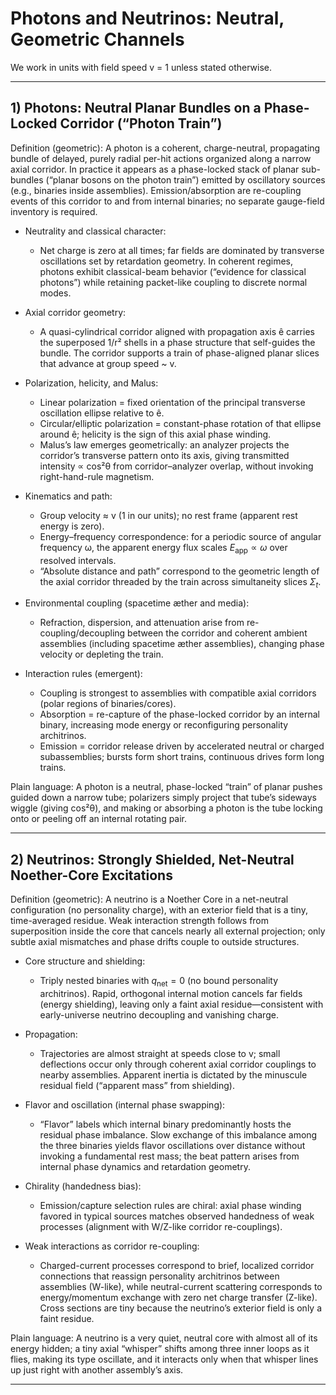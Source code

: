 # Photons and Neutrinos: Neutral, Geometric Channels

We work in units with field speed v = 1 unless stated otherwise.

---

## 1) Photons: Neutral Planar Bundles on a Phase-Locked Corridor (“Photon Train”)

Definition (geometric): A photon is a coherent, charge-neutral, propagating bundle of delayed, purely radial per-hit actions organized along a narrow axial corridor. In practice it appears as a phase-locked stack of planar sub-bundles (“planar bosons on the photon train”) emitted by oscillatory sources (e.g., binaries inside assemblies). Emission/absorption are re-coupling events of this corridor to and from internal binaries; no separate gauge-field inventory is required.

- Neutrality and classical character:
  - Net charge is zero at all times; far fields are dominated by transverse oscillations set by retardation geometry. In coherent regimes, photons exhibit classical-beam behavior (“evidence for classical photons”) while retaining packet-like coupling to discrete normal modes.

- Axial corridor geometry:
  - A quasi-cylindrical corridor aligned with propagation axis ê carries the superposed 1/r² shells in a phase structure that self-guides the bundle. The corridor supports a train of phase-aligned planar slices that advance at group speed ~ v.

- Polarization, helicity, and Malus:
  - Linear polarization = fixed orientation of the principal transverse oscillation ellipse relative to ê.
  - Circular/elliptic polarization = constant-phase rotation of that ellipse around ê; helicity is the sign of this axial phase winding.
  - Malus’s law emerges geometrically: an analyzer projects the corridor’s transverse pattern onto its axis, giving transmitted intensity ∝ cos²θ from corridor–analyzer overlap, without invoking right-hand-rule magnetism.

- Kinematics and path:
  - Group velocity ≈ v (1 in our units); no rest frame (apparent rest energy is zero).
  - Energy–frequency correspondence: for a periodic source of angular frequency ω, the apparent energy flux scales $E_{\text{app}} \propto \omega$ over resolved intervals.
  - “Absolute distance and path” correspond to the geometric length of the axial corridor threaded by the train across simultaneity slices $\Sigma_t$.

- Environmental coupling (spacetime æther and media):
  - Refraction, dispersion, and attenuation arise from re-coupling/decoupling between the corridor and coherent ambient assemblies (including spacetime æther assemblies), changing phase velocity or depleting the train.

- Interaction rules (emergent):
  - Coupling is strongest to assemblies with compatible axial corridors (polar regions of binaries/cores).
  - Absorption = re-capture of the phase-locked corridor by an internal binary, increasing mode energy or reconfiguring personality architrinos.
  - Emission = corridor release driven by accelerated neutral or charged subassemblies; bursts form short trains, continuous drives form long trains.

Plain language: A photon is a neutral, phase-locked “train” of planar pushes guided down a narrow tube; polarizers simply project that tube’s sideways wiggle (giving cos²θ), and making or absorbing a photon is the tube locking onto or peeling off an internal rotating pair.

---

## 2) Neutrinos: Strongly Shielded, Net-Neutral Noether-Core Excitations

Definition (geometric): A neutrino is a Noether Core in a net-neutral configuration (no personality charge), with an exterior field that is a tiny, time-averaged residue. Weak interaction strength follows from superposition inside the core that cancels nearly all external projection; only subtle axial mismatches and phase drifts couple to outside structures.

- Core structure and shielding:
  - Triply nested binaries with $q_{\text{net}} = 0$ (no bound personality architrinos). Rapid, orthogonal internal motion cancels far fields (energy shielding), leaving only a faint axial residue—consistent with early-universe neutrino decoupling and vanishing charge.

- Propagation:
  - Trajectories are almost straight at speeds close to v; small deflections occur only through coherent axial corridor couplings to nearby assemblies. Apparent inertia is dictated by the minuscule residual field (“apparent mass” from shielding).

- Flavor and oscillation (internal phase swapping):
  - “Flavor” labels which internal binary predominantly hosts the residual phase imbalance. Slow exchange of this imbalance among the three binaries yields flavor oscillations over distance without invoking a fundamental rest mass; the beat pattern arises from internal phase dynamics and retardation geometry.

- Chirality (handedness bias):
  - Emission/capture selection rules are chiral: axial phase winding favored in typical sources matches observed handedness of weak processes (alignment with W/Z-like corridor re-couplings).

- Weak interactions as corridor re-coupling:
  - Charged-current processes correspond to brief, localized corridor connections that reassign personality architrinos between assemblies (W-like), while neutral-current scattering corresponds to energy/momentum exchange with zero net charge transfer (Z-like). Cross sections are tiny because the neutrino’s exterior field is only a faint residue.

Plain language: A neutrino is a very quiet, neutral core with almost all of its energy hidden; a tiny axial “whisper” shifts among three inner loops as it flies, making its type oscillate, and it interacts only when that whisper lines up just right with another assembly’s axis.

---
